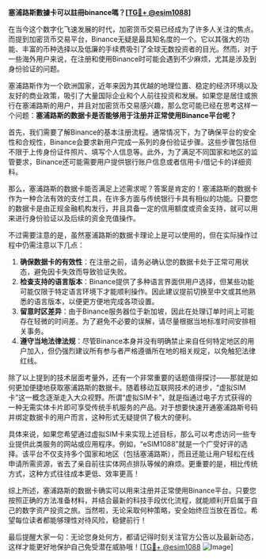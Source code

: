 **塞浦路斯數據卡可以註冊binance嗎？[[TG💪+ @esim1088](https://t.me/s/esim1088)]**

在当今这个数字化飞速发展的时代，加密货币交易已经成为了许多人关注的焦点。而提到加密货币交易平台，Binance无疑是最具知名度的一个。它以其强大的功能、丰富的币种选择以及低廉的手续费吸引了全球无数投资者的目光。然而，对于一些海外用户来说，在注册和使用Binance时可能会遇到不少麻烦，尤其是涉及到身份验证的问题。

塞浦路斯作为一个欧洲国家，近年来因为其优越的地理位置、稳定的经济环境以及友好的商业政策，吸引了大量国际企业和个人前往投资和发展。如果您是居住或旅行在塞浦路斯的用户，并且对加密货币交易感兴趣，那么您可能已经在思考这样一个问题：**塞浦路斯的数据卡是否能够用于注册并正常使用Binance平台呢？**

首先，我们需要了解Binance的基本注册流程。通常情况下，为了确保平台的安全性和合规性，Binance会要求新用户完成一系列的身份验证步骤。这些步骤包括但不限于上传身份证件照片、填写个人信息等。此外，为了满足不同国家和地区的监管要求，Binance还可能需要用户提供银行账户信息或者信用卡/借记卡的详细资料。

那么，塞浦路斯的数据卡能否满足上述需求呢？答案是肯定的！塞浦路斯的数据卡作为一种合法有效的支付工具，在许多方面与传统银行卡具有相似的功能。只要您的数据卡是由正规金融机构发行，并且具备一定的信用额度或资金支持，就可以用来进行身份验证以及后续的资金充值操作。

不过需要注意的是，虽然塞浦路斯的数据卡理论上是可以使用的，但在实际操作过程中仍需注意以下几点：

1. **确保数据卡的有效性**：在注册之前，请务必确认您的数据卡处于正常可用状态，避免因卡失效而导致验证失败。
2. **检查支持的语言版本**：Binance提供了多种语言界面供用户选择，但某些功能可能仅限于特定语言环境下才能顺利操作。因此建议提前切换至中文或其他熟悉的语言版本，以便更方便地完成各项设置。
3. **留意时区差异**：由于Binance服务器位于新加坡，因此在处理订单时间上可能存在轻微的时间差。为了避免不必要的误解，请尽量根据当地标准时间安排相关事务。
4. **遵守当地法律法规**：尽管Binance本身并没有明确禁止来自任何特定地区的用户加入，但仍强烈建议所有参与者严格遵循所在地的相关规定，以免触犯法律红线。

除了以上提到的技术层面考量外，还有一个非常重要的话题值得探讨——那就是如何更加便捷地获取塞浦路斯的数据卡。随着移动互联网技术的进步，“虚拟SIM卡”这一概念逐渐走入大众视野。所谓“虚拟SIM卡”，就是指通过电子方式获得的一种无需实体卡片即可享受传统手机服务的产品。对于想要快速开通塞浦路斯号码并绑定数据卡的用户而言，这种形式无疑提供了极大的便利。

具体来说，如果您希望通过虚拟SIM卡来实现上述目标，那么可以考虑访问一些专业提供此类服务的网站或应用程序。例如，“eSIM1088”就是一个广受好评的选择。该平台不仅支持多个国家和地区（包括塞浦路斯），而且还能让用户轻松在线申请所需资源，省去了亲自前往实体网点排队等候的麻烦。更重要的是，相比传统方式，这种方式往往成本更低、效率更高！

综上所述，塞浦路斯的数据卡确实可以用来注册并正常使用Binance平台。只要您按照正确的方法准备材料，并结合最新的科技手段优化流程，就能顺利开启属于自己的数字资产投资之旅。当然啦，无论采取何种策略，安全始终应当放在首位。希望每位读者都能够理性对待风险，稳健前行！

最后提醒大家一句：无论您身处何方，都请记得时刻关注官方公告以及最新动态，这样才能更好地保护自己免受潜在威胁哦！[[TG💪+ @esim1088](https://t.me/s/esim1088) ![Image](https://i.postimg.cc/4NQfJmqS/Snipaste-2025-05-13-00-14-12.png)]